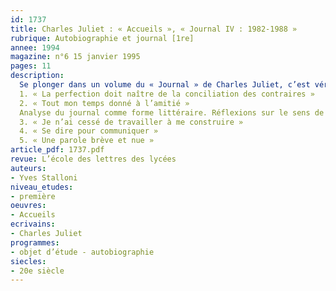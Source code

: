 ```yaml
---
id: 1737
title: Charles Juliet : « Accueils », « Journal IV : 1982-1988 »
rubrique: Autobiographie et journal [1re]
annee: 1994
magazine: n°6 15 janvier 1995
pages: 11
description: 
  Se plonger dans un volume du « Journal » de Charles Juliet, c’est vérifier une évidence : cet écrivain entretient avec la littérature des rapports qui s’accordent parfaitement (et presque exclusivement) au genre du « journal ».
  1. « La perfection doit naître de la conciliation des contraires »
  2. « Tout mon temps donné à l’amitié »
  Analyse du journal comme forme littéraire. Réflexions sur le sens de l’écriture.
  3. « Je n’ai cessé de travailler à me construire »
  4. « Se dire pour communiquer »
  5. « Une parole brève et nue »
article_pdf: 1737.pdf
revue: L’école des lettres des lycées
auteurs:
- Yves Stalloni
niveau_etudes:
- première
oeuvres:
- Accueils
ecrivains:
- Charles Juliet
programmes:
- objet d’étude - autobiographie
siecles:
- 20e siècle
---
```

